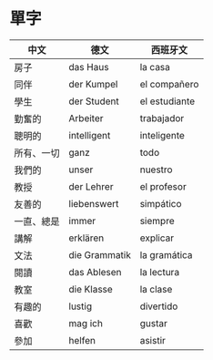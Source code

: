 # 單字

| 中文    | 德文    | 西班牙文 |
|---------|---------|----------|
| 房子 | das Haus | la casa |
| 同伴 | der Kumpel | el compañero |
| 學生 | der Student | el estudiante |
| 勤奮的 | Arbeiter | trabajador |
| 聰明的 | intelligent | inteligente |
| 所有、一切 | ganz | todo |
| 我們的 | unser | nuestro |
| 教授 | der Lehrer | el profesor |
| 友善的 | liebenswert | simpático |
| 一直、總是 | immer | siempre |
| 講解 | erklären | explicar |
| 文法 | die Grammatik | la gramática |
| 閱讀 | das Ablesen | la lectura |
| 教室 | die Klasse | la clase |
| 有趣的 | lustig | divertido |
| 喜歡 | mag ich | gustar |
| 參加 | helfen | asistir |

